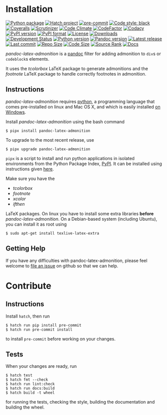 Installation
============

[![Python package](https://github.com/chdemko/pandoc-latex-admonition/workflows/Python%20package/badge.svg?branch=develop)](https://github.com/chdemko/pandoc-latex-admonition/actions/workflows/python-package.yml)
[![Hatch project](https://img.shields.io/badge/%F0%9F%A5%9A-Hatch-4051b5.svg)](https://github.com/pypa/hatch)
[![pre-commit](https://img.shields.io/badge/pre--commit-enabled-brightgreen?logo=pre-commit)](https://github.com/pre-commit/pre-commit)
[![Code style: black](https://img.shields.io/badge/code%20style-black-000000.svg)](https://pypi.org/project/black/)
[![Coveralls](https://img.shields.io/coveralls/github/chdemko/pandoc-latex-admonition/develop.svg?logo=Codecov&logoColor=white)](https://coveralls.io/github/chdemko/pandoc-latex-admonition?branch=develop)
[![Scrutinizer](https://img.shields.io/scrutinizer/g/chdemko/pandoc-latex-admonition.svg?logo=scrutinizer)](https://scrutinizer-ci.com/g/chdemko/pandoc-latex-admonition/)
[![Code Climate](https://codeclimate.com/github/chdemko/pandoc-latex-admonition/badges/gpa.svg)](https://codeclimate.com/github/chdemko/pandoc-latex-admonition/)
[![CodeFactor](https://img.shields.io/codefactor/grade/github/chdemko/pandoc-latex-admonition/develop.svg?logo=codefactor)](https://www.codefactor.io/repository/github/chdemko/pandoc-latex-admonition)
[![Codacy](https://img.shields.io/codacy/grade/443f4a26698a4ba0be5064fe9323f2a0.svg?logo=codacy)](https://app.codacy.com/gh/chdemko/pandoc-latex-admonition/dashboard)
[![PyPI version](https://img.shields.io/pypi/v/pandoc-latex-admonition.svg?logo=pypi&logoColor=white)](https://pypi.org/project/pandoc-latex-admonition/)
[![PyPI format](https://img.shields.io/pypi/format/pandoc-latex-admonition.svg?logo=pypi&logoColor=white)](https://pypi.org/project/pandoc-latex-admonition/)
[![License](https://img.shields.io/pypi/l/pandoc-latex-admonition.svg?logo=pypi&logoColor=white)](https://raw.githubusercontent.com/chdemko/pandoc-latex-admonition/develop/LICENSE)
[![Downloads](https://img.shields.io/pypi/dm/pandoc-latex-admonition?logo=pypi&logoColor=white)](https://pepy.tech/project/pandoc-latex-admonition)
[![Development Status](https://img.shields.io/pypi/status/pandoc-latex-admonition.svg?llogo=pypi&logoColor=white)](https://pypi.org/project/pandoc-latex-admonition/)
[![Python version](https://img.shields.io/pypi/pyversions/pandoc-latex-admonition.svg?logo=Python&logoColor=white)](https://pypi.org/project/pandoc-latex-admonition/)
[![Pandoc version](https://img.shields.io/badge/pandoc-3.0%20|%203.1%20|%203.2%20|%203.3%20|%203.4%20|%203.5-blue.svg?logo=markdown)](https://pandoc.org/)
[![Latest release](https://img.shields.io/github/release-date/chdemko/pandoc-latex-admonition.svg?logo=github)](https://github.com/chdemko/pandoc-latex-admonition/releases)
[![Last commit](https://img.shields.io/github/last-commit/chdemko/pandoc-latex-admonition/develop?logo=github)](https://github.com/chdemko/pandoc-latex-admonition/commit/develop/)
[![Repo Size](https://img.shields.io/github/repo-size/chdemko/pandoc-latex-admonition.svg?logo=github)](http://pandoc-latex-admonition.readthedocs.io/en/latest/)
[![Code Size](https://img.shields.io/github/languages/code-size/chdemko/pandoc-latex-admonition.svg?logo=github)](http://pandoc-latex-admonition.readthedocs.io/en/latest/)
[![Source Rank](https://img.shields.io/librariesio/sourcerank/pypi/pandoc-latex-admonition.svg?logo=libraries.io&logoColor=white)](https://libraries.io/pypi/pandoc-latex-admonition)
[![Docs](https://img.shields.io/readthedocs/pandoc-latex-admonition.svg?logo=read-the-docs&logoColor=white)](http://pandoc-latex-admonition.readthedocs.io/en/latest/)

*pandoc-latex-admonition* is a [pandoc] filter for adding admonition
to `div`s or `codeblock`s elements.

It uses the *tcolorbox* LaTeX package to generate admonitions and
the *footnote* LaTeX package to handle correctly footnotes in
admonition.

[pandoc]: http://pandoc.org/

Instructions
------------

*pandoc-latex-admonition* requires [python], a programming language that
comes pre-installed on linux and Mac OS X, and which is easily installed
[on Windows].

Install *pandoc-latex-admonition* using the bash command

~~~shell-session
$ pipx install pandoc-latex-admonition
~~~

To upgrade to the most recent release, use

~~~shell-session
$ pipx upgrade pandoc-latex-admonition
~~~

`pipx` is a script to install and run python applications in isolated environments from the Python Package Index, [PyPI]. It can be installed using instructions given [here](https://pipx.pypa.io/stable/).

Make sure you have the

* *tcolorbox*
* *footnote*
* *xcolor*
* *ifthen*

LaTeX packages. On linux you have to install some extra libraries **before**
*pandoc-latex-admonition*. On a Debian-based system (including Ubuntu),
you can install it as root using

~~~shell-session
$ sudo apt-get install texlive-latex-extra
~~~

[python]: https://www.python.org
[on Windows]: https://www.python.org/downloads/windows
[PyPI]: https://pypi.org


Getting Help
------------

If you have any difficulties with pandoc-latex-admonition, please feel
welcome to [file an issue] on github so that we can help.

[file an issue]: https://github.com/chdemko/pandoc-latex-admonition/issues

Contribute
==========

Instructions
------------

Install `hatch`, then run

~~~shell-session
$ hatch run pip install pre-commit
$ hatch run pre-commit install
~~~

to install `pre-commit` before working on your changes.

Tests
-----

When your changes are ready, run

~~~shell-session
$ hatch test
$ hatch fmt --check
$ hatch run lint:check
$ hatch run docs:build
$ hatch build -t wheel
~~~

for running the tests, checking the style, building the documentation
and building the wheel.

